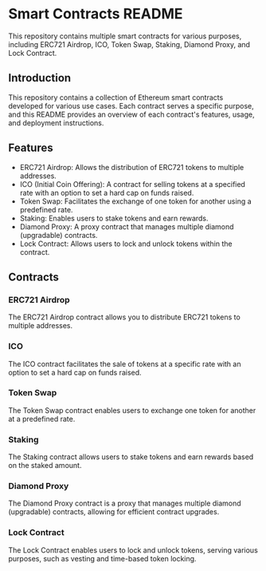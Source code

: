 # Smart Contracts README

This repository contains multiple smart contracts for various purposes, including ERC721 Airdrop, ICO, Token Swap, Staking, Diamond Proxy, and Lock Contract.

## Introduction

This repository contains a collection of Ethereum smart contracts developed for various use cases. Each contract serves a specific purpose, and this README provides an overview of each contract's features, usage, and deployment instructions.

## Features

- ERC721 Airdrop: Allows the distribution of ERC721 tokens to multiple addresses.
- ICO (Initial Coin Offering): A contract for selling tokens at a specified rate with an option to set a hard cap on funds raised.
- Token Swap: Facilitates the exchange of one token for another using a predefined rate.
- Staking: Enables users to stake tokens and earn rewards.
- Diamond Proxy: A proxy contract that manages multiple diamond (upgradable) contracts.
- Lock Contract: Allows users to lock and unlock tokens within the contract.

## Contracts

### ERC721 Airdrop

The ERC721 Airdrop contract allows you to distribute ERC721 tokens to multiple addresses.

### ICO

The ICO contract facilitates the sale of tokens at a specific rate with an option to set a hard cap on funds raised.

### Token Swap

The Token Swap contract enables users to exchange one token for another at a predefined rate.

### Staking

The Staking contract allows users to stake tokens and earn rewards based on the staked amount.

### Diamond Proxy

The Diamond Proxy contract is a proxy that manages multiple diamond (upgradable) contracts, allowing for efficient contract upgrades.

### Lock Contract

The Lock Contract enables users to lock and unlock tokens, serving various purposes, such as vesting and time-based token locking.


